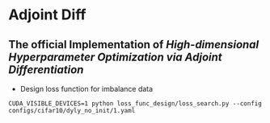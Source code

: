 # **Adjoint Diff**
## The official Implementation of *High-dimensional Hyperparameter Optimization via Adjoint Differentiation*
+ Design loss function for imbalance data

```
CUDA_VISIBLE_DEVICES=1 python loss_func_design/loss_search.py --config configs/cifar10/dyly_no_init/1.yaml

```
